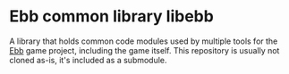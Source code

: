 # Ebb common library libebb
A library that holds common code modules used by multiple tools for the [Ebb](https://github.com/TatuLaras/ebb) game project, including the game itself.
This repository is usually not cloned as-is, it's included as a submodule.

